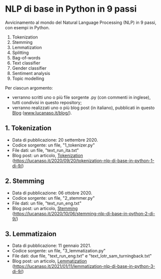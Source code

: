 # NLP di base in Python in 9 passi
Avvicinamento al mondo del Natural Language Processing (NLP) in 9 passi, con esempi in Python.

1. Tokenization
2. Stemming
3. Lemmatization
4. Splitting
5. Bag-of-words
6. Text classifier
7. Gender classifier
8. Sentiment analysis
9. Topic modelling

Per ciascun argomento:
 - verranno scritti uno o più file sorgente .py (con commenti in inglese), tutti condivisi in questo repository;
 - verranno realizzati uno o più blog post (in italiano), pubblicati in questo <a href="https://lucanaso.it/blog/" target="_blank">Blog</a> (www.lucanaso.it/blog/).


## 1. Tokenization
- Data di pubblicazione: 20 settembre 2020.
- Codice sorgente: un file, "1_tokenizer.py"
- File dati: un file, "text_run_ita.txt"
- Blog post: un articolo, <a href="https://lucanaso.it/2020/09/20/tokenization-nlp-di-base-in-python-1-di-9/" target="_blank">Tokenization</a> (https://lucanaso.it/2020/09/20/tokenization-nlp-di-base-in-python-1-di-9/)

## 2. Stemming
- Data di pubblicazione: 06 ottobre 2020.
- Codice sorgente: un file, "2_stemmer.py"
- File dati: un file, "text_run_eng.txt"
- Blog post: un articolo, <a href="https://lucanaso.it/2020/10/06/stemming-nlp-di-base-in-python-2-di-9/" target="_blank">Stemming</a> (https://lucanaso.it/2020/10/06/stemming-nlp-di-base-in-python-2-di-9/)

## 3. Lemmatizaion
- Data di pubblicazione: 11 gennaio 2021.
- Codice sorgente: un file, "3_lemmatization.py"
- File dati: due file, "text_run_eng.txt" e "text_lotr_sam_turningback.txt"
- Blog post: un articolo, <a href="https://lucanaso.it/2021/01/11/lemmatization-nlp-di-base-in-python-3-di-9/" target="_blank">Lemmatization</a> (https://lucanaso.it/2021/01/11/lemmatization-nlp-di-base-in-python-3-di-9/)
